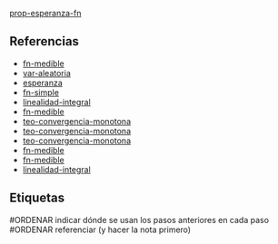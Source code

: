 [prop-esperanza-fn](pdf/prop-esperanza-fn.pdf)

## Referencias
- [fn-medible](./fn-medible.md)
- [var-aleatoria](./var-aleatoria.md)
- [esperanza](./esperanza.md)
- [fn-simple](./fn-simple.md)
- [linealidad-integral](./linealidad-integral.md)
- [fn-medible](./fn-medible.md)
- [teo-convergencia-monotona](./teo-convergencia-monotona.md)
- [teo-convergencia-monotona](./teo-convergencia-monotona.md)
- [teo-convergencia-monotona](./teo-convergencia-monotona.md)
- [fn-medible](./fn-medible.md)
- [fn-medible](./fn-medible.md)
- [linealidad-integral](./linealidad-integral.md)

## Etiquetas
#ORDENAR indicar dónde se usan los pasos anteriores en cada paso
#ORDENAR referenciar (y hacer la nota primero)
